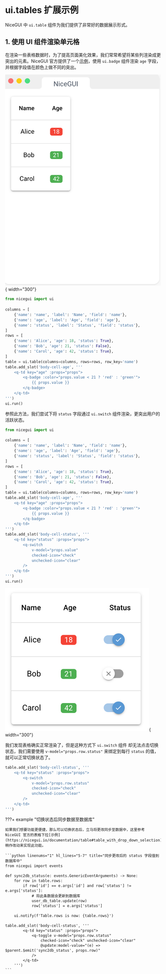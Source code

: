 # ui.tables 扩展示例

NiceGUI 中 `ui.table` 组件为我们提供了非常好的数据展示形式。

## 1. 使用 UI 组件渲染单元格

在渲染一些表格数据时，为了提高页面美化效果，我们常常希望将某些列渲染成更突出的元素。NiceGUI 官方提供了一个[示例](https://nicegui.io/documentation/table#conditional_formatting)，使用 `ui.badge` 组件渲染 `age` 字段，并根据字段值在颜色上做不同的突出。

![alt text](../images/table_conditional_formatting.png){ width="300"}

```python linenums="1" title="条件格式化"
from nicegui import ui

columns = [
    {'name': 'name', 'label': 'Name', 'field': 'name'},
    {'name': 'age', 'label': 'Age', 'field': 'age'},
    {'name': 'status', 'label': 'Status', 'field': 'status'},
]
rows = [
    {'name': 'Alice', 'age': 18, 'status': True},
    {'name': 'Bob', 'age': 21, 'status': False},
    {'name': 'Carol', 'age': 42, 'status': True},
]
table = ui.table(columns=columns, rows=rows, row_key='name')
table.add_slot('body-cell-age', '''
    <q-td key="age" :props="props">
        <q-badge :color="props.value < 21 ? 'red' : 'green'">
            {{ props.value }}
        </q-badge>
    </q-td>
''')
ui.run()
```

参照此方法，我们尝试下将 `status` 字段通过 `ui.switch` 组件渲染，更突出用户的活跃状态。

```python linenums="1" hl_lines="21-29" title="ui.switch组件渲染status字段"
from nicegui import ui

columns = [
    {'name': 'name', 'label': 'Name', 'field': 'name'},
    {'name': 'age', 'label': 'Age', 'field': 'age'},
    {'name': 'status', 'label': 'Status', 'field': 'status'},
]
rows = [
    {'name': 'Alice', 'age': 18, 'status': True},
    {'name': 'Bob', 'age': 21, 'status': False},
    {'name': 'Carol', 'age': 42, 'status': True},
]
table = ui.table(columns=columns, rows=rows, row_key='name')
table.add_slot('body-cell-age', '''
    <q-td key="age" :props="props">
        <q-badge :color="props.value < 21 ? 'red' : 'green'">
            {{ props.value }}
        </q-badge>
    </q-td>
''')
table.add_slot('body-cell-status', '''
    <q-td key="status" :props="props">
        <q-switch 
            v-model="props.value"
            checked-icon="check" 
            unchecked-icon="clear"
        />
    </q-td>
''')
ui.run()
```

![alt text](../images/render_with_switch.png){ width="300"}

我们发现表格确实正常渲染了，但是这种方式下 `ui.switch` 组件 却无法点击切换状态，我们需要使用 `v-model="props.row.status"` 来绑定到每行 `status` 的值，就可以正常切换状态了。

```python linenums="1" hl_lines="4" title="ui.switch组件渲染status字段"
table.add_slot('body-cell-status', '''
    <q-td key="status" :props="props">
        <q-switch 
            v-model="props.row.status"
            checked-icon="check" 
            unchecked-icon="clear"
        />
    </q-td>
''')
```

???+ example "切换状态后同步数据至数据库"

    如果我们想要功能更便捷，那么可以切换状态后，立马将更改同步至数据中，这里参考 NiceGUI 官方的表格下拉[示例](https://nicegui.io/documentation/table#table_with_drop_down_selection)，稍作改动来实现此功能。

    ```python linenums="1" hl_lines="5-7" title="同步更改后的 status 字段值到数据库中"
    from nicegui import events

    def sync2db_status(e: events.GenericEventArguments) -> None:
        for row in table.rows:
            if row['id'] == e.args['id'] and row['status'] != e.args['status']:
                # 将此条数据会更新到数据库
                user_db_table.update(row)
                row['status'] = e.args['status']
        
        ui.notify(f'Table.rows is now: {table.rows}')

    table.add_slot('body-cell-status', '''
            <q-td key="status" :props="props">
                <q-toggle v-model="props.row.status" 
                    checked-icon="check" unchecked-icon="clear" 
                    @update:model-value="(e) => $parent.$emit('sync2db_status', props.row)"
                />
            </q-td>
        ''')
    ```
